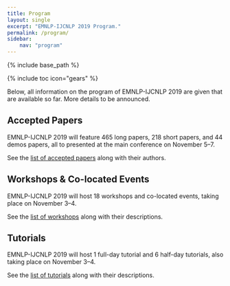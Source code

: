 ```yaml
---
title: Program
layout: single
excerpt: "EMNLP-IJCNLP 2019 Program."
permalink: /program/
sidebar:
    nav: "program"
---
```

{% include base_path %}

{% include toc icon="gears" %}

Below, all information on the program of EMNLP-IJCNLP 2019 are given that are available so far. More details to be announced.


## Accepted Papers

EMNLP-IJCNLP 2019 will feature 465 long papers, 218 short papers, and 44 demos papers, all to  presented at the main conference on November 5&ndash;7.

See the <a href="./accepted/">list of accepted papers</a> along with their authors. 



## Workshops &amp; Co-located Events

EMNLP-IJCNLP 2019 will host 18 workshops and co-located events, taking place on November 3&ndash;4. 

See the <a href="./workshops/">list of workshops</a> along with their descriptions.


## Tutorials

EMNLP-IJCNLP 2019 will host 1 full-day tutorial and 6 half-day tutorials, also taking place on November 3&ndash;4. 

See the <a href="./tutorials/">list of tutorials</a> along with their descriptions.